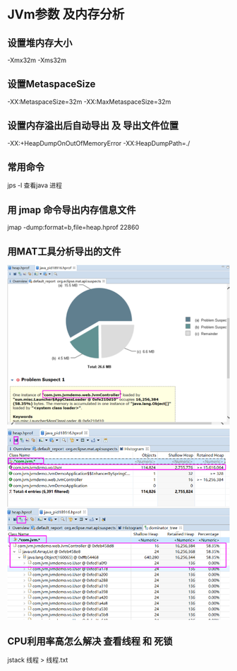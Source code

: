 # JVm参数 及内存分析
## 设置堆内存大小
-Xmx32m -Xms32m
## 设置MetaspaceSize
-XX:MetaspaceSize=32m
-XX:MaxMetaspaceSize=32m
## 设置内存溢出后自动导出 及 导出文件位置
-XX:+HeapDumpOnOutOfMemoryError  -XX:HeapDumpPath=./
## 常用命令
jps -l 查看java 进程
## 用 jmap 命令导出内存信息文件
jmap -dump:format=b,file=heap.hprof 22860
## 用MAT工具分析导出的文件

![1](https://github.com/w17731138318/architect/blob/master/jvm-demo/src/main/java/com/jvm/jvmdemo/web/img/1.png)
![2](https://github.com/w17731138318/architect/blob/master/jvm-demo/src/main/java/com/jvm/jvmdemo/web/img/2.png)
![3](https://github.com/w17731138318/architect/blob/master/jvm-demo/src/main/java/com/jvm/jvmdemo/web/img/3.png)
## CPU利用率高怎么解决 查看线程 和 死锁
jstack 线程 > 线程.txt
